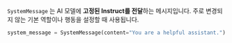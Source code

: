 `SystemMessage` 는 AI 모델에 **고정된 Instruct를 전달**하는 메시지입니다. 주로 변경되지 않는 기본 역할이나 행동을 설정할 때 사용됩니다.

```python
system_message = SystemMessage(content="You are a helpful assistant.")
```

